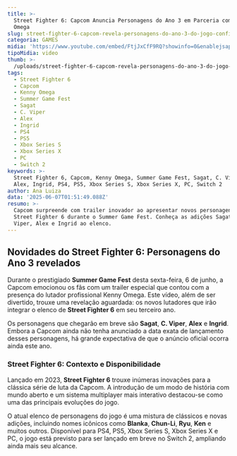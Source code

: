 ```yaml
---
title: >-
  Street Fighter 6: Capcom Anuncia Personagens do Ano 3 em Parceria com Kenny
  Omega
slug: street-fighter-6-capcom-revela-personagens-do-ano-3-do-jogo-confira
categoria: GAMES
midia: 'https://www.youtube.com/embed/FtjJxCfF9RQ?showinfo=0&enablejsapi=1'
tipoMidia: video
thumb: >-
  /uploads/street-fighter-6-capcom-revela-personagens-do-ano-3-do-jogo-confira-thumb.png
tags:
  - Street Fighter 6
  - Capcom
  - Kenny Omega
  - Summer Game Fest
  - Sagat
  - C. Viper
  - Alex
  - Ingrid
  - PS4
  - PS5
  - Xbox Series S
  - Xbox Series X
  - PC
  - Switch 2
keywords: >-
  Street Fighter 6, Capcom, Kenny Omega, Summer Game Fest, Sagat, C. Viper,
  Alex, Ingrid, PS4, PS5, Xbox Series S, Xbox Series X, PC, Switch 2
author: Ana Luiza
data: '2025-06-07T01:51:49.088Z'
resumo: >-
  Capcom surpreende com trailer inovador ao apresentar novos personagens de
  Street Fighter 6 durante o Summer Game Fest. Conheça as adições Sagat, C.
  Viper, Alex e Ingrid ao elenco.
---
```


## Novidades do Street Fighter 6: Personagens do Ano 3 revelados

Durante o prestigiado **Summer Game Fest** desta sexta-feira, 6 de junho, a Capcom emocionou os fãs com um trailer especial que contou com a presença do lutador profissional Kenny Omega. Este vídeo, além de ser divertido, trouxe uma revelação aguardada: os novos lutadores que irão integrar o elenco de **Street Fighter 6** em seu terceiro ano.

Os personagens que chegarão em breve são **Sagat**, **C. Viper**, **Alex** e **Ingrid**. Embora a Capcom ainda não tenha anunciado a data exata de lançamento desses personagens, há grande expectativa de que o anúncio oficial ocorra ainda este ano.

### Street Fighter 6: Contexto e Disponibilidade

Lançado em 2023, **Street Fighter 6** trouxe inúmeras inovações para a clássica série de luta da Capcom. A introdução de um modo de história com mundo aberto e um sistema multiplayer mais interativo destacou-se como uma das principais evoluções do jogo. 

O atual elenco de personagens do jogo é uma mistura de clássicos e novas adições, incluindo nomes icônicos como **Blanka**, **Chun-Li**, **Ryu**, **Ken** e muitos outros. Disponível para PS4, PS5, Xbox Series S, Xbox Series X e PC, o jogo está previsto para ser lançado em breve no Switch 2, ampliando ainda mais seu alcance.


